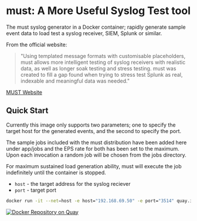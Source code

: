 # must: A More Useful Syslog Test tool

The must syslog generator in a Docker container; rapidly generate sample event data to load test a syslog receiver, SIEM, Splunk or similar.

From the official website:

> "Using templated message formats with customisable placeholders, must allows more intelligent testing of syslog receivers with realistic data, as well as longer soak testing and stress testing.
> must was created to fill a gap found when trying to stress test Splunk as real, indexable and meaningful data was needed."

[MUST Website](http://sourceforge.net/p/mustsyslog/wiki/Home/)

## Quick Start

Currently this image only supports two parameters; one to specify the target host for the generated events, and the second to specify the port.

The sample jobs included with the must distribution have been added here under app/jobs and the EPS rate for both has been set to the maximum. Upon each invocation a random job will be chosen from the jobs directory.

For maximum sustained load generation ability, must will execute the job indefinitely until the container is stopped.

* `host` - the target address for the syslog reciever
* `port` - target port

```bash
docker run -it --net=host -e host="192.168.69.50" -e port="3514" quay.io/doubledensity/must
```

[![Docker Repository on Quay](https://quay.io/repository/doubledensity/must/status "Docker Repository on Quay")](https://quay.io/repository/doubledensity/must)